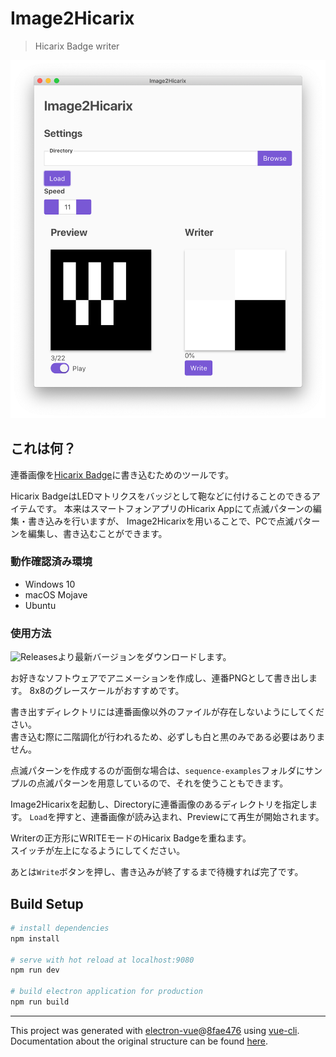 # Image2Hicarix

> Hicarix Badge writer

<img src="images/1.png" width="640">

## これは何？

連番画像を[Hicarix Badge](https://hicarix.com/)に書き込むためのツールです。

Hicarix BadgeはLEDマトリクスをバッジとして鞄などに付けることのできるアイテムです。
本来はスマートフォンアプリのHicarix Appにて点滅パターンの編集・書き込みを行いますが、
Image2Hicarixを用いることで、PCで点滅パターンを編集し、書き込むことができます。

### 動作確認済み環境
* Windows 10
* macOS Mojave
* Ubuntu

### 使用方法

![Releases](https://github.com/wararyo/image2hicarix/releases)より最新バージョンをダウンロードします。  

お好きなソフトウェアでアニメーションを作成し、連番PNGとして書き出します。
8x8のグレースケールがおすすめです。  

書き出すディレクトリには連番画像以外のファイルが存在しないようにしてください。  
書き込む際に二階調化が行われるため、必ずしも白と黒のみである必要はありません。

点滅パターンを作成するのが面倒な場合は、`sequence-examples`フォルダにサンプルの点滅パターンを用意しているので、それを使うこともできます。

Image2Hicarixを起動し、Directoryに連番画像のあるディレクトリを指定します。
`Load`を押すと、連番画像が読み込まれ、Previewにて再生が開始されます。

Writerの正方形にWRITEモードのHicarix Badgeを重ねます。  
スイッチが左上になるようにしてください。

あとは`Write`ボタンを押し、書き込みが終了するまで待機すれば完了です。

## Build Setup

``` bash
# install dependencies
npm install

# serve with hot reload at localhost:9080
npm run dev

# build electron application for production
npm run build

```

---

This project was generated with [electron-vue](https://github.com/SimulatedGREG/electron-vue)@[8fae476](https://github.com/SimulatedGREG/electron-vue/tree/8fae4763e9d225d3691b627e83b9e09b56f6c935) using [vue-cli](https://github.com/vuejs/vue-cli). Documentation about the original structure can be found [here](https://simulatedgreg.gitbooks.io/electron-vue/content/index.html).
